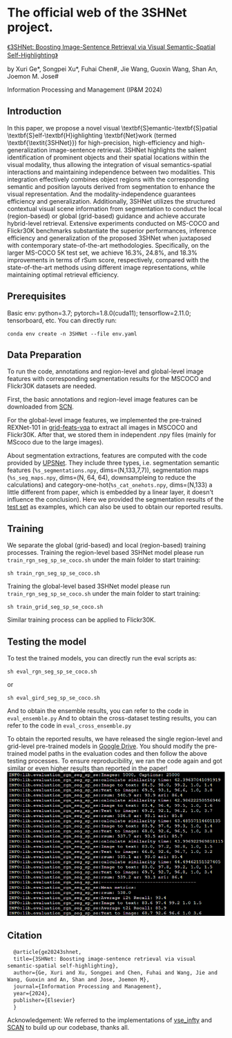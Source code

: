 # The official web of the 3SHNet project. 
[《3SHNet: Boosting Image-Sentence Retrieval via Visual Semantic-Spatial Self-Highlighting》]([https://arxiv.org/abs/2003.08813](https://www.sciencedirect.com/science/article/pii/S0306457324000761)])

by Xuri Ge*, Songpei Xu*, Fuhai Chen#, Jie Wang, Guoxin Wang, Shan An, Joemon M. Jose#

Information Processing and Management (IP&M 2024)

## Introduction
In this paper, we propose a novel visual \textbf{S}emantic-\textbf{S}patial \textbf{S}elf-\textbf{H}ighlighting \textbf{Net}work (termed \textbf{\textit{3SHNet}}) for high-precision, high-efficiency and high-generalization image-sentence retrieval. 3SHNet highlights the salient identification of prominent objects and their spatial locations within the visual modality, thus allowing the integration of visual semantics-spatial interactions and maintaining independence between two modalities. This integration effectively combines object regions with the corresponding semantic and position layouts derived from segmentation to enhance the visual representation. And the modality-independence guarantees efficiency and generalization. Additionally, 3SHNet utilizes the structured contextual visual scene information from segmentation to conduct the local (region-based) or global (grid-based) guidance and achieve accurate hybrid-level retrieval. Extensive experiments conducted on MS-COCO and Flickr30K benchmarks substantiate the superior performances, inference efficiency and generalization of the proposed 3SHNet when juxtaposed with contemporary state-of-the-art methodologies. Specifically, on the larger MS-COCO 5K test set, we achieve 16.3\%, 24.8\%, and 18.3\% improvements in terms of rSum score, respectively, compared with the state-of-the-art methods using different image representations, while maintaining optimal retrieval efficiency.


## Prerequisites
Basic env: python=3.7; pytorch=1.8.0(cuda11); tensorflow=2.11.0; tensorboard, etc. You can directly run:
```
conda env create -n 3SHNet --file env.yaml
```

## Data Preparation
To run the code, annotations and region-level and global-level image features with corresponding segmentation results for the MSCOCO and Flickr30K datasets are needed.

First, the basic annotations and region-level image features can be downloaded from [SCN](https://github.com/kuanghuei/SCAN#download-data).

For the global-level image features, we implemented the pre-trained REXNet-101 in [grid-feats-vqa](https://github.com/facebookresearch/grid-feats-vqa) to extract all images in MSCOCO and Flickr30K. After that, we stored them in independent .npy files (mainly for MScoco due to the large images).

About segmentation extractions, features are computed with the code provided by [UPSNet](https://github.com/uber-research/UPSNet). They include three types, i.e. segmentation semantic features (`%s_segmentations.npy`, dims=(N,133,7,7)), segmentation maps (`%s_seg_maps.npy`, dims=(N, 64, 64), downsampleing to reduce the calculations) and category-one-hot(`%s_cat_onehots.npy`, dims=(N,133) a little different from paper, which is embedded by a linear layer, it doesn't influence the conclusion).
Here we provided the segmentation results of the [test set](https://drive.google.com/drive/folders/1lU3I7J8XIquCtQ2lIML9w_9tDdRZWXm4?usp=drive_link) as examples, which can also be used to obtain our reported results.

## Training
We separate the global (grid-based) and local (region-based) training processes.
Training the region-level based 3SHNet model please run ` train_rgn_seg_sp_se_coco.sh`  under the main folder to start training:
```
sh train_rgn_seg_sp_se_coco.sh
```
Training the global-level based 3SHNet model please run ` train_rgn_seg_sp_se_coco.sh`  under the main folder to start training:
```
sh train_grid_seg_sp_se_coco.sh
```

Similar training process can be applied to Flickr30K.

## Testing the model
To test the trained models, you can directly run the eval scripts as:
```
sh eval_rgn_seg_sp_se_coco.sh
```
or
```
sh eval_gird_seg_sp_se_coco.sh
```
And to obtain the ensemble results, you can refer to the code in `eval_ensemble.py`
And to obtain the cross-dataset testing results, you can refer to the code in `eval_cross_ensemble.py`

To obtain the reported results, we have released the single region-level and grid-level pre-trained models in [Google Drive](https://drive.google.com/drive/folders/1lU3I7J8XIquCtQ2lIML9w_9tDdRZWXm4?usp=drive_link).
You should modify the pre-trained model paths in the evaluation codes and then follow the above testing processes.
To ensure reproducibility, we ran the code again and got similar or even higher results than reported in the paper!
![](pic/reproduced_results.png)


## Citation
```
  @article{ge20243shnet,
  title={3SHNet: Boosting image-sentence retrieval via visual semantic-spatial self-highlighting},
  author={Ge, Xuri and Xu, Songpei and Chen, Fuhai and Wang, Jie and Wang, Guoxin and An, Shan and Jose, Joemon M},
  journal={Information Processing and Management},
  year={2024},
  publisher={Elsevier}
  }
```
Acknowledgement: We referred to the implementations of [vse_infty](https://github.com/woodfrog/vse_infty) and [SCAN](https://github.com/kuanghuei/SCAN) to build up our codebase, thanks all.
